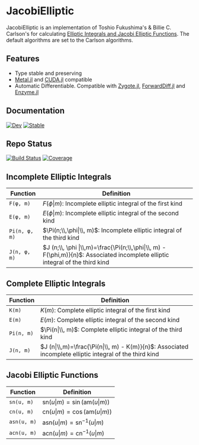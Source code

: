 # JacobiElliptic
JacobiElliptic is an implementation of Toshio Fukushima's & Billie C. Carlson's for calculating [Elliptic Integrals and Jacobi Elliptic Functions](https://ieeexplore.ieee.org/document/7203795). 
The default algorithms are set to the Carlson algorithms.

## Features
  - Type stable and preserving
  - [Metal.jl](https://github.com/JuliaGPU/Metal.jl) and [CUDA.jl](https://github.com/JuliaGPU/CUDA.jl) compatible
  - Automatic Differentiable. Compatible with [Zygote.jl](https://fluxml.ai/Zygote.jl/stable/), [ForwardDiff.jl](https://github.com/JuliaDiff/ForwardDiff.jl) and [Enzyme.jl](https://github.com/EnzymeAD/Enzyme.jl)
## Documentation
[![Dev](https://img.shields.io/badge/docs-stable-blue.svg)](https://dominic-chang.github.io/JacobiElliptic.jl/dev/)
[![Stable](https://img.shields.io/badge/docs-stable-blue.svg)](https://dominic-chang.github.io/JacobiElliptic.jl/stable/)

## Repo Status
[![Build Status](https://github.com/dominic-chang/JacobiElliptic.jl/workflows/CI/badge.svg)](https://github.com/dominic-chang/JacobiElliptic.jl/actions)
[![Coverage](https://codecov.io/gh/dominic-chang/JacobiElliptic.jl/branch/main/graph/badge.svg)](https://codecov.io/gh/dominic-chang/JacobiElliptic.jl)

## Incomplete Elliptic Integrals
|Function | Definition |
| --- | --- |
| `F(φ, m)` | $F(\phi\|m)$: Incomplete elliptic integral of the first kind|
| `E(φ, m)` |  $E(\phi\|m)$: Incomplete elliptic integral of the second kind |
| `Pi(n, φ, m)` | $\Pi(n;\\,\phi\|\\, m)$: Incomplete elliptic integral of the third kind|
| `J(n, φ, m)` | $J (n;\\, \phi \|\\,m)=\frac{\Pi(n;\\,\phi\|\\, m) - F(\phi,m)}{n}$: Associated incomplete elliptic integral of the third kind|

## Complete Elliptic Integrals
|Function | Definition |
| --- | --- |
| `K(m)` | $K(m)$: Complete elliptic integral of the first kind|
| `E(m)` |  $E(m)$: Complete elliptic integral of the second kind |
| `Pi(n, m)` | $\Pi(n\|\\, m)$: Complete elliptic integral of the third kind|
| `J(n, m)` | $J (n\|\\,m)=\frac{\Pi(n\|\\, m) - K(m)}{n}$: Associated incomplete elliptic integral of the third kind|

## Jacobi Elliptic Functions
|Function | Definition |
| --- | --- |
| `sn(u, m)` | $\text{sn}(u \| m) = \sin(\text{am}(u \| m))$ |
| `cn(u, m)` | $\text{cn}(u \| m) = \cos(\text{am}(u \| m))$ |
| `asn(u, m)` | $\text{asn}(u \| m) = \text{sn}^{-1}(u \| m)$ |
| `acn(u, m)` | $\text{acn}(u \| m) = \text{cn}^{-1}(u \| m)$ |
